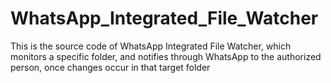 # WhatsApp_Integrated_File_Watcher
This is the source code of WhatsApp Integrated File Watcher, which monitors a specific folder, and notifies through WhatsApp to the authorized person, once changes occur in that target folder
